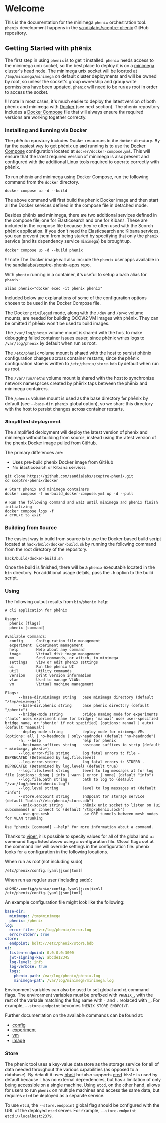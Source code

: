# Welcome

This is the documentation for the minimega `phenix` orchestration tool. 
`phenix` development happens in the
[sandialabs/sceptre-phenix](https://github.com/sandialabs/sceptre-phenix) 
GitHub repository.

## Getting Started with phēnix

The first step in using `phenix` is to get it installed. `phenix` needs access
to the minimega unix socket, so the best place to deploy it is on a 
[minimega](https://www.sandia.gov/minimega/)
cluster's head node. The minimega unix socket will be located at
`/tmp/minimega/minimega` on default cluster deployments and will be owned by
root, so unless the socket's group ownership and group write permissions have
been updated, `phenix` will need to be run as root in order to access the
socket.

!!! note
    In most cases, it's much easier to deploy the latest version of both phēnix
    and minimega with [Docker](https://www.docker.com/) (see next section). 
    The phēnix repository includes
    a [Docker Compose](https://docs.docker.com/compose/) file that will always 
    ensure the required versions are
    working together correctly.

### Installing and Running via Docker

The phēnix repository includes Docker resources in the `docker` directory. By
far the easiest way to get phēnix up and running is to use the 
[Docker Compose](https://docs.docker.com/compose/)
configuration located at `docker/docker-compose.yml`. This will ensure that the
latest required version of minimega is also present and configured with the
additional Linux tools required to operate correctly with phēnix.

To run phēnix and minimega using Docker Compose, run the following command from
the `docker` directory.

```shell
docker compose up -d --build
```

The above command will first build the phenix Docker image and
then start all the Docker services defined in the compose file in detached mode.

Besides phēnix and minimega, there are two additional services defined in the
compose file; one for Elasticsearch and one for Kibana. These are included in
the compose file because they're often used with the Scorch phēnix application.
If you don't need the Elasticsearch and Kibana services, you can prevent them
from being started by specifying that only the `phenix` service (and its
dependency service `minimega`) be brought up.

```shell
docker compose up -d --build phenix
```

!!! note
    The Docker image will also include the `phenix` user apps available in the
    [sandialabs/sceptre-phenix-apps](https://github.com/sandialabs/sceptre-phenix-apps)
    repo.

With `phenix` running in a container, it's useful to setup a bash alias for
`phenix`:

```shell
alias phenix="docker exec -it phenix phenix"
```

Included below are explanations of some of the configuration options chosen to
be used in the Docker Compose file.

The Docker `privileged` mode, along with the `/dev` and `/proc` volume mounts,
are needed for building QCOW2 VM images with phēnix. They can be omitted if
phēnix won't be used to build images.

The `/var/log/phenix` volume mount is shared with the host to make debugging
failed container issues easier, since phēnix writes logs to `/var/log/phenix` 
by default when run as root.

The `/etc/phenix` volume mount is shared with the host to persist phēnix
configuration changes across container restarts, since the phēnix configuration
store is written to `/etc/phenix/store.bdb` by default when run as root.

The `/var/run/netns` volume mount is shared with the host to synchronize 
network
namespaces created by phēnix taps between the phēnix and minimega containers.

The `/phenix` volume mount is used as the base directory for phēnix by default
(see `--base-dir.phenix` global option), so we share this directory with the
host to persist changes across container restarts.

### Simplified deployment
The simplified deployment will deploy the latest version of phenix and minimega 
without building from source, instead using the latest version of the phenix 
Docker image pulled from GitHub.

The primary differences are:
- Uses pre-build phenix Docker image from GitHub
- No Elasticsearch or Kibana services

```shell
git clone https://github.com/sandialabs/sceptre-phenix.git
cd sceptre-phenix/docker

# Start phenix and minimega containers
docker compose -f no-build_docker-compose.yml up -d --pull

# Run the following command and wait until minimega and phenix finish initializing
docker compose logs -f
# CTRL+C to exit
```

### Building from Source

The easiest way to build from source is to use the Docker-based build script
located at `hack/build/docker-build.sh` by running the following command from
the root directory of the repository.

```
hack/build/docker-build.sh
```

Once the build is finished, there will be a `phenix` executable located in the
`bin` directory. For additional usage details, pass the `-h` option to the 
build
script.

### Using

The following output results from `bin/phenix help`:

```shell
A cli application for phēnix

Usage:
  phenix [flags]
  phenix [command]

Available Commands:
  config      Configuration file management
  experiment  Experiment management
  help        Help about any command
  image       Virtual disk image management
  mm          Send commands, or attach, to minimega
  settings    View or edit phenix settings
  ui          Run the phenix UI
  util        Utility commands
  version     print version information
  vlan        Used to manage VLANs
  vm          Virtual machine management

Flags:
      --base-dir.minimega string   base minimega directory (default "/tmp/minimega")
      --base-dir.phenix string     base phenix directory (default "/phenix")
      --bridge-mode string         bridge naming mode for experiments ('auto' uses experiment name for bridge; 'manual' uses user-specified bridge name, or 'phenix' if not specified) (options: manual | auto) (default "manual")
      --deploy-mode string         deploy mode for minimega VMs (options: all | no-headnode | only-headnode) (default "no-headnode")
      -h, --help                   help for phenix
      --hostname-suffixes string   hostname suffixes to strip (default "-minimega,-phenix")
      --log.error-file string      log fatal errors to file - DEPRECATED (Determined by log.file.level)
      --log.error-stderr           log fatal errors to STDERR - DEPRECATED (Determined by log.level) (default true)
      --log.file.level string      level to log messages at for log file (options: debug | info | warn | error | none) (default "info")
      --log.file.path string       path to log to (default "/var/log/phenix/phenix.log")
      --log.level string           level to log messages at (default "info")
      --store.endpoint string      endpoint for storage service (default "bolt:///etc/phenix/store.bdb")
      --unix-socket string         phēnix unix socket to listen on (ui subcommand) or connect to (default "/tmp/phenix.sock")
      --use-gre-mesh               use GRE tunnels between mesh nodes for VLAN trunking

Use "phenix [command] --help" for more information about a command.
```

Thanks to [viper](https://github.com/spf13/viper), it is possible to specify
values for all of the global and `ui` command flags listed above using a
configuration file. Global flags set at the command line will override 
settings
in the configuration file. phenix looks for a configuration in the following 
locations.

When run as root (not including sudo):

```
/etc/phenix/config.[yaml|json|toml]
```

When run as regular user (including sudo):

```
$HOME/.config/phenix/config.[yaml|json|toml]
/etc/phenix/config.[yaml|json|toml]
```

An example configuration file might look like the following:

```yaml
base-dir:
  minimega: /tmp/minimega
  phenix: /phenix
log:
  error-file: /var/log/phenix/error.log
  error-stderr: true
store:
  endpoint: bolt:///etc/phenix/store.bdb
ui:
  listen-endpoint: 0.0.0.0:3000
  jwt-signing-key: abcde12345
  log-level: info
  log-verbose: true
  logs:
    phenix-path: /var/log/phenix/phenix.log
    minimega-path: /var/log/minimega/minimega.log
```

Environment variables can also be used to set global and `ui` command flags. The
environment variables must be prefixed with `PHENIX_`, with the rest of the
variable matching the flag name with `-` and `.` replaced with `_`. For example,
`--store.endpoint` becomes `PHENIX_STORE_ENDPOINT`.

Further documentation on the available commands can be found at:

* [config](configuration.md)
* [experiment](experiments.md)
* [vm](vms.md)
* [image](image.md)

### Store

The phenix tool uses a key-value data store as the storage service for all of
data needed throughout the various capabilities (as opposed to a database). By
default it uses [bbolt](https://github.com/etcd-io/bbolt) but also supports
[etcd](https://github.com/etcd-io/etcd). `bbolt` is used by default because it
has no external dependencies, but has a limitation of only being accessible on 
a
single machine. Using `etcd`, on the other hand, allows for users to run
`phenix` on multiple machines and access the same data, but requires `etcd` be
deployed as a separate service.

To use `etcd`, the `--store.endpoint` global flag should be configured with the
URL of the deployed `etcd` server. For example, `--store.endpoint etcd://localhost:2379`.
